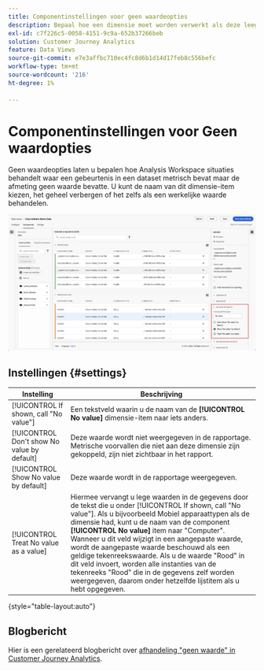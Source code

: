 ```yaml
---
title: Componentinstellingen voor geen waardeopties
description: Bepaal hoe een dimensie moet worden verwerkt als deze leeg is.
exl-id: c7f226c5-0058-4151-9c9a-652b37266beb
solution: Customer Journey Analytics
feature: Data Views
source-git-commit: e7e3affbc710ec4fc8d6b1d14d17feb8c556befc
workflow-type: tm+mt
source-wordcount: '216'
ht-degree: 1%

---
```


# Componentinstellingen voor Geen waardopties

Geen waardeopties laten u bepalen hoe Analysis Workspace situaties behandelt waar een gebeurtenis in een dataset metrisch bevat maar de afmeting geen waarde bevatte. U kunt de naam van dit dimensie-item kiezen, het geheel verbergen of het zelfs als een werkelijke waarde behandelen.

![Geen waardeopties](../assets/no-value-options.png)

## Instellingen {#settings}

| Instelling | Beschrijving |
| --- | --- |
| [!UICONTROL If shown, call "No value"] | Een tekstveld waarin u de naam van de **[!UICONTROL No value]** dimensie-item naar iets anders. |
| [!UICONTROL Don't show No value by default] | Deze waarde wordt niet weergegeven in de rapportage. Metrische voorvallen die niet aan deze dimensie zijn gekoppeld, zijn niet zichtbaar in het rapport. |
| [!UICONTROL Show No value by default] | Deze waarde wordt in de rapportage weergegeven. |
| [!UICONTROL Treat No value as a value] | Hiermee vervangt u lege waarden in de gegevens door de tekst die u onder [!UICONTROL If shown, call "No value"]. Als u bijvoorbeeld Mobiel apparaattypen als de dimensie had, kunt u de naam van de component **[!UICONTROL No value]** item naar &quot;Computer&quot;. Wanneer u dit veld wijzigt in een aangepaste waarde, wordt de aangepaste waarde beschouwd als een geldige tekenreekswaarde. Als u de waarde &quot;Rood&quot; in dit veld invoert, worden alle instanties van de tekenreeks &quot;Rood&quot; die in de gegevens zelf worden weergegeven, daarom onder hetzelfde lijstitem als u hebt opgegeven. |

{style="table-layout:auto"}

## Blogbericht

Hier is een gerelateerd blogbericht over [afhandeling &quot;geen waarde&quot; in Customer Journey Analytics](https://experienceleaguecommunities.adobe.com/t5/adobe-analytics-blogs/handling-quot-no-value-quot-in-customer-journey-analytics/ba-p/597339).
